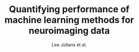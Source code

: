 ---
cat: gaia
subcat: platform
bestof: false
author: Lee Jollans et al.
title: Quantifying performance of machine learning methods for neuroimaging data
journal: Neuroimage
year: 2019
type: article
---